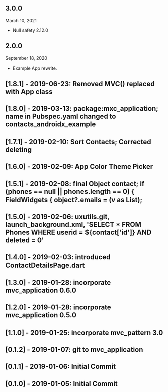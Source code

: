 
## 3.0.0
 March 10, 2021
- Null safety 2.12.0

## 2.0.0
 September 18, 2020
- Example App rewrite.

## [1.8.1] - 2019-06-23: Removed MVC() replaced with App class
## [1.8.0] - 2019-03-13: package:mxc_application; name in Pubspec.yaml changed to contacts_androidx_example
## [1.7.1] - 2019-02-10: Sort Contacts; Corrected deleting
## [1.6.0] - 2019-02-09: App Color Theme Picker
## [1.5.1] - 2019-02-08: final Object contact;  if (phones == null || phones.length == 0) { FieldWidgets<Contact> { object?.emails = (v as List<Item>);
## [1.5.0] - 2019-02-06: uxutils.git, launch_background.xml, 'SELECT * FROM Phones WHERE userid = ${contact['id']} AND deleted = 0'
## [1.4.0] - 2019-02-03: introduced ContactDetailsPage.dart
## [1.3.0] - 2019-01-28: incorporate mvc_application 0.6.0
## [1.2.0] - 2019-01-28: incorporate mvc_application 0.5.0
## [1.1.0] - 2019-01-25: incorporate mvc_pattern 3.0
## [0.1.2] - 2019-01-07: git to mvc_application
## [0.1.1] - 2019-01-06: Initial Commit
## [0.1.0] - 2019-01-05: Initial Commit



